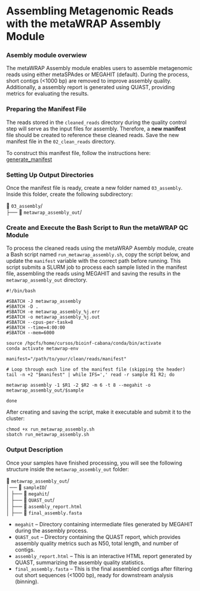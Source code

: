 # Assembling Metagenomic Reads with the metaWRAP Assembly Module

### Asembly module overwiew

The metaWRAP Assembly module enables users to assemble metagenomic reads using either metaSPAdes or MEGAHIT (default). During the process, short contigs (<1000 bp) are removed to improve assembly quality. Additionally, a assembly report is generated using QUAST, providing metrics for evaluating the results.

### Preparing the Manifest File

The reads stored in the `cleaned_reads` directory during the quality control step will serve as the input files for assembly. Therefore, a **new manifest** file should be created to reference these cleaned reads. Save the new manifest file in the `02_clean_reads` directory.

To construct this manifest file, follow the instructions here: [generate_manifest](
https://github.com/mariasotor/Cabana-Metagenomics-Workshop/blob/main/helper_scripts/generate_manifest.md)

### Setting Up Output Directories

Once the manifest file is ready, create a new folder named `03_assembly`. Inside this folder, create the following subdirectory:

📂 `03_assembly`/ <br>
├── 📁 `metawrap_assembly_out`/

### Create and Execute the Bash Script to Run the metaWRAP QC Module

To process the cleaned reads using the metaWRAP Asembly module, create a Bash script named `run_metawrap_assembly.sh`, copy the script below, and update the `manifest` variable with the correct path before running. This script submits a SLURM job to process each sample listed in the manifest file, assembling the reads using MEGAHIT and saving the results in the `metawrap_assembly_out` directory.

```
#!/bin/bash

#SBATCH -J metawrap_assembly
#SBATCH -D .
#SBATCH -e metawrap_assembly_%j.err
#SBATCH -o metawrap_assembly_%j.out
#SBATCH --cpus-per-task=8
#SBATCH --time=4:00:00	
#SBATCH --mem=6000	

source /hpcfs/home/cursos/bioinf-cabana/conda/bin/activate
conda activate metawrap-env

manifest="/path/to/your/clean/reads/manifest"

# Loop through each line of the manifest file (skipping the header)
tail -n +2 "$manifest" | while IFS=',' read -r sample R1 R2; do

metawrap assembly -1 $R1 -2 $R2 -m 6 -t 8 --megahit -o metawrap_assembly_out/$sample

done
```

After creating and saving the script, make it executable and submit it to the cluster:

```
chmod +x run_metawrap_assembly.sh
sbatch run_metawrap_assembly.sh
```

### Output Description

Once your samples have finished processing, you will see the following structure inside the `metawrap_assembly_out` folder:

📂 `metawrap_assembly_out`/ <br>
│── 📂 `sampleID`/ <br>
│   ├── 📂 `megahit`/ <br>
│   ├── 📂 `QUAST_out`/  <br>
│   ├── 📄 `assembly_report.html` <br>
│   ├── 📄 `final_assembly.fasta` 


- `megahit` – Directory containing intermediate files generated by MEGAHIT during the assembly process.
- `QUAST_out` – Directory containing the QUAST report, which provides assembly quality metrics such as N50, total length, and number of contigs.
- `assembly_report.html` – This is an interactive HTML report generated by QUAST, summarizing the assembly quality statistics.
- `final_assembly.fasta` – This is the final assembled contigs after filtering out short sequences (<1000 bp), ready for downstream analysis (binning).

